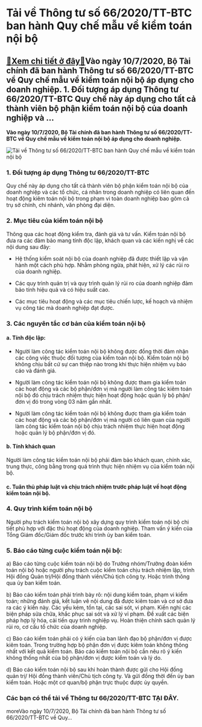 Tải về Thông tư số 66/2020/TT-BTC ban hành Quy chế mẫu về kiểm toán nội bộ
==========================================================================

[:gift:Xem chi tiết ở đây:gift:](https://hddtvn.com/tai-ve-thong-tu-so-66-2020-tt-btc-ban-hanh-quy-che-mau-ve-kiem-toan-noi-bo/)Vào ngày 10/7/2020, Bộ Tài chính đã ban hành Thông tư số 66/2020/TT-BTC về Quy chế mẫu về kiểm toán nội bộ áp dụng cho doanh nghiệp. 1. Đối tượng áp dụng Thông tư 66/2020/TT-BTC Quy chế này áp dụng cho tất cả thành viên bộ phận kiểm toán nội bộ của doanh nghiệp và …
--------------------------------------------------------------------------------------------------------------------------------------------------------------------------------------------------------------------------------------------------------------------------

**Vào ngày 10/7/2020, Bộ Tài chính đã ban hành Thông tư số 66/2020/TT-BTC về Quy chế mẫu về kiểm toán nội bộ áp dụng cho doanh nghiệp.**


![Tải về Thông tư số 66/2020/TT-BTC ban hành Quy chế mẫu về kiểm toán nội bộ](https://hddtvn.com/wp-content/uploads/2021/01/audit.jpg "Tải về Thông tư số 66/2020/TT-BTC ban hành Quy chế mẫu về kiểm toán nội bộ")


### 1. Đối tượng áp dụng Thông tư 66/2020/TT-BTC


Quy chế này áp dụng cho tất cả thành viên bộ phận kiểm toán nội bộ của doanh nghiệp và các tổ chức, cá nhân trong doanh nghiệp có liên quan đến hoạt động kiêm toán nội bộ trong phạm vi toàn doanh nghiệp bao gôm cả trụ sở chính, chi nhánh, văn phòng đại diện.


### 2. Mục tiêu của kiểm toán nội bộ


Thông qua các hoạt động kiểm tra, đánh giá và tư vấn. Kiểm toán nội bộ đưa ra các đảm bảo mang tính độc lập, khách quan và các kiến nghị về các nội dung sau đây:




* Hệ thống kiểm soát nội bộ của doanh nghiệp đã được thiết lập và vận hành một cách phù hợp. Nhằm phòng ngừa, phát hiện, xử lý các rủi ro của doanh nghiệp.

* Các quy trình quản trị và quy trình quản lý rủi ro của doanh nghiệp đảm bảo tính hiệu quả và có hiệu suất cao.

* Các mục tiêu hoạt động và các mục tiêu chiến lược, kế hoạch và nhiệm vụ công tác mà doanh nghiệp đạt được.



### 3. Các nguyên tắc cơ bản của kiểm toán nội bộ


#### a. Tính độc lập:




* Người làm công tác kiểm toán nội bộ không được đồng thời đảm nhận các công việc thuộc đối tượng của kiểm toán nội bộ. Kiểm toán nội bộ không chịu bất cứ sự can thiệp nào trong khi thực hiện nhiệm vụ báo cáo và đánh giá.

* Người làm công tác kiểm toán nội bộ không được tham gia kiểm toán các hoạt động và các bộ phận/đơn vị mà người làm công tác kiêm toán nội bộ đó chịu trách nhiệm thực hiện hoạt động hoặc quản lý bộ phận/đơn vị đó trong vòng 03 năm gần nhất.

* Người làm công tác kiểm toán nội bộ không đuợc tham gia kiểm toán các hoạt động và các bộ phận/đơn vị mà người có liên quan của người làm công tác kiểm toán nội bộ chịu trách nhiệm thực hiện hoạt động hoặc quản lý bộ phận/đơn vị đó.



#### b. Tính khách quan


Người làm công tác kiểm toán nội bộ phải đảm bảo khách quan, chính xác, trung thực, công bằng trong quá trình thực hiện nhiệm vụ của kiểm toán nội bộ.


#### c. Tuân thủ pháp luật và chịu trách nhiệm trước pháp luật về hoạt động kiểm toán nội bộ.


### 4. Quy trình kiểm toán nội bộ


Người phụ trách kiểm toán nội bộ xây dựng quy trình kiểm toán nội bộ chi tiết phù hợp với đặc thù hoạt động của doanh nghiệp. Tham vấn ý kiến của Tổng Giám đốc/Giám đốc trước khi trình ủy ban kiểm toán.


### 5. Báo cáo từng cuộc kiểm toán nội bộ:


a) Báo cáo từng cuộc kiểm toán nội bộ do Trưởng nhóm/Trưởng đoàn kiểm toán nội bộ hoặc người phụ trách cuộc kiểm toán chịu trách nhiệm lập, trình Hội đồng Quản trị/Hội đồng thành viên/Chủ tịch công ty. Hoặc trình thông qua ủy ban kiểm toán.


b) Báo cáo kiểm toán phải trình bày rõ: nội dung kiểm toán, phạm vi kiểm toán; những đánh giá, kết luận vê nội dung đã được kiêm toán và cơ sở đưa ra các ý kiến này. Các yếu kém, tồn tại, các sai sót, vi phạm. Kiến nghị các biện pháp sửa chữa, khắc phục sai sót và xử lý vỉ phạm. Đề xuất các biện pháp hợp lý hóa, cải tiến quy trình nghiệp vụ. Hoàn thiện chính sách quản lý rủi ro, cơ cấu tổ chức của doanh nghiệp.


c) Báo cáo kiểm toán phải có ý kiến của ban lãnh đạo bộ phận/đơn vị được kiêm toán. Trong trường hợp bộ phận đơn vị được kiêm toán không thông nhất với kết quả kiểm toán. Báo cáo kiểm toán nội bộ cần nêu rõ ý kiến không thống nhất của bộ phận/đơn vị được kiểm toán và lý do.


d) Báo cáo kiểm toán nội bộ sau khi hoàn thành được gửi cho Hội đồng quản trị/ Hội đồng thành viên/Chủ tịch công ty. Và gửi đồng thời đến ủy ban kiểm toán. Hoặc một cơ quan/bộ phận trực thuộc được ủy quyền.


### Các bạn có thể tải về Thông tư 66/2020/TT-BTC **TẠI ĐÂY**.


moreVào ngày 10/7/2020, Bộ Tài chính đã ban hành Thông tư số 66/2020/TT-BTC về Quy…


